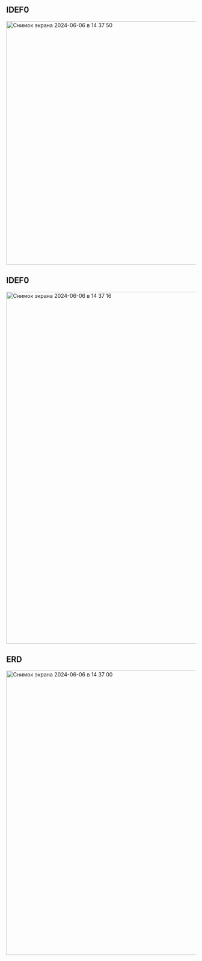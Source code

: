 ## IDEF0

<img width="646" alt="Снимок экрана 2024-06-06 в 14 37 50" src="https://github.com/Noontr3x/PoizonShopTelegram/assets/136180839/e1a298be-69c8-40c8-8fb4-99b6cfed7e7e">

## IDEF0

<img width="934" alt="Снимок экрана 2024-06-06 в 14 37 16" src="https://github.com/Noontr3x/PoizonShopTelegram/assets/136180839/4ef0421a-fcf4-4c44-bd20-d9727ee556a8">

## ERD

<img width="755" alt="Снимок экрана 2024-06-06 в 14 37 00" src="https://github.com/Noontr3x/PoizonShopTelegram/assets/136180839/76aac093-07e0-4f6b-9d77-b11bb06dfc17">
